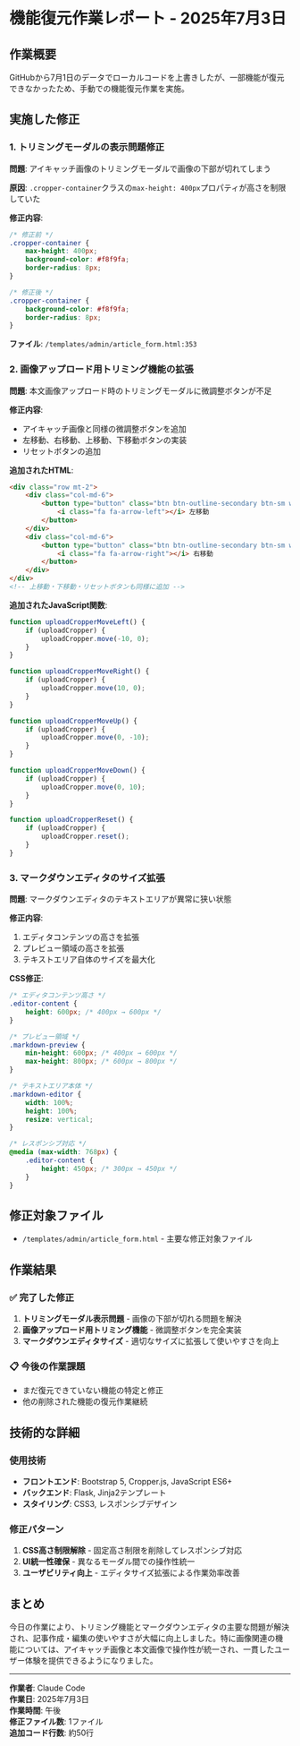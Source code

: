 # 機能復元作業レポート - 2025年7月3日

## 作業概要

GitHubから7月1日のデータでローカルコードを上書きしたが、一部機能が復元できなかったため、手動での機能復元作業を実施。

## 実施した修正

### 1. トリミングモーダルの表示問題修正

**問題**: アイキャッチ画像のトリミングモーダルで画像の下部が切れてしまう

**原因**: `.cropper-container`クラスの`max-height: 400px`プロパティが高さを制限していた

**修正内容**:
```css
/* 修正前 */
.cropper-container {
    max-height: 400px;
    background-color: #f8f9fa;
    border-radius: 8px;
}

/* 修正後 */
.cropper-container {
    background-color: #f8f9fa;
    border-radius: 8px;
}
```

**ファイル**: `/templates/admin/article_form.html:353`

### 2. 画像アップロード用トリミング機能の拡張

**問題**: 本文画像アップロード時のトリミングモーダルに微調整ボタンが不足

**修正内容**:
- アイキャッチ画像と同様の微調整ボタンを追加
- 左移動、右移動、上移動、下移動ボタンの実装
- リセットボタンの追加

**追加されたHTML**:
```html
<div class="row mt-2">
    <div class="col-md-6">
        <button type="button" class="btn btn-outline-secondary btn-sm w-100" onclick="uploadCropperMoveLeft()">
            <i class="fa fa-arrow-left"></i> 左移動
        </button>
    </div>
    <div class="col-md-6">
        <button type="button" class="btn btn-outline-secondary btn-sm w-100" onclick="uploadCropperMoveRight()">
            <i class="fa fa-arrow-right"></i> 右移動
        </button>
    </div>
</div>
<!-- 上移動・下移動・リセットボタンも同様に追加 -->
```

**追加されたJavaScript関数**:
```javascript
function uploadCropperMoveLeft() {
    if (uploadCropper) {
        uploadCropper.move(-10, 0);
    }
}

function uploadCropperMoveRight() {
    if (uploadCropper) {
        uploadCropper.move(10, 0);
    }
}

function uploadCropperMoveUp() {
    if (uploadCropper) {
        uploadCropper.move(0, -10);
    }
}

function uploadCropperMoveDown() {
    if (uploadCropper) {
        uploadCropper.move(0, 10);
    }
}

function uploadCropperReset() {
    if (uploadCropper) {
        uploadCropper.reset();
    }
}
```

### 3. マークダウンエディタのサイズ拡張

**問題**: マークダウンエディタのテキストエリアが異常に狭い状態

**修正内容**:
1. エディタコンテンツの高さを拡張
2. プレビュー領域の高さを拡張
3. テキストエリア自体のサイズを最大化

**CSS修正**:
```css
/* エディタコンテンツ高さ */
.editor-content {
    height: 600px; /* 400px → 600px */
}

/* プレビュー領域 */
.markdown-preview {
    min-height: 600px; /* 400px → 600px */
    max-height: 800px; /* 600px → 800px */
}

/* テキストエリア本体 */
.markdown-editor {
    width: 100%;
    height: 100%;
    resize: vertical;
}

/* レスポンシブ対応 */
@media (max-width: 768px) {
    .editor-content {
        height: 450px; /* 300px → 450px */
    }
}
```

## 修正対象ファイル

- `/templates/admin/article_form.html` - 主要な修正対象ファイル

## 作業結果

### ✅ 完了した修正
1. **トリミングモーダル表示問題** - 画像の下部が切れる問題を解決
2. **画像アップロード用トリミング機能** - 微調整ボタンを完全実装
3. **マークダウンエディタサイズ** - 適切なサイズに拡張して使いやすさを向上

### 📋 今後の作業課題
- まだ復元できていない機能の特定と修正
- 他の削除された機能の復元作業継続

## 技術的な詳細

### 使用技術
- **フロントエンド**: Bootstrap 5, Cropper.js, JavaScript ES6+
- **バックエンド**: Flask, Jinja2テンプレート
- **スタイリング**: CSS3, レスポンシブデザイン

### 修正パターン
1. **CSS高さ制限解除** - 固定高さ制限を削除してレスポンシブ対応
2. **UI統一性確保** - 異なるモーダル間での操作性統一
3. **ユーザビリティ向上** - エディタサイズ拡張による作業効率改善

## まとめ

今日の作業により、トリミング機能とマークダウンエディタの主要な問題が解決され、記事作成・編集の使いやすさが大幅に向上しました。特に画像関連の機能については、アイキャッチ画像と本文画像で操作性が統一され、一貫したユーザー体験を提供できるようになりました。

---

**作業者**: Claude Code  
**作業日**: 2025年7月3日  
**作業時間**: 午後  
**修正ファイル数**: 1ファイル  
**追加コード行数**: 約50行